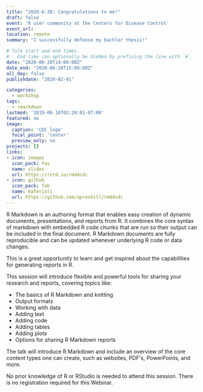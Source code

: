 ```yaml
---
title: "2020-6-28: Congratulations to me!"
draft: false
event: 'R user community at the Centers for Disease Control'
event_url: 
location: remote
summary: "I successfully defense my bachlor thesis!"

# Talk start and end times.
#   End time can optionally be hidden by prefixing the line with `#`.
date: "2020-06-28T14:00:00Z"
date_end: "2020-06-28T15:00:00Z"
all_day: false
publishdate: "2020-02-01"

categories:
  - workshop
tags:
  - rmarkdown
lastmod: '2019-06-16T02:20:01-07:00'
featured: no
image:
  caption: 'CDC logo'
  focal_point: 'center'
  preview_only: no
projects: []
links:
- icon: images
  icon_pack: fas
  name: slides
  url: https://rstd.io/rmd4cdc
- icon: github
  icon_pack: fab
  name: materials
  url: https://github.com/apreshill/rmd4cdc
---
```


R Markdown is an authoring format that enables easy creation of dynamic documents, presentations, and reports from R. It combines the core syntax of markdown with embedded R code chunks that are run so their output can be included in the final document. R Markdown documents are fully reproducible and can be updated whenever underlying R code or data changes.

This is a great opportunity to learn and get inspired about the capabilities for generating reports in R.

This session will introduce flexible and powerful tools for sharing your research and reports, covering topics like:

  *   The basics of R Markdown and knitting
  *   Output formats
  *   Working with data
  *   Adding text
  *   Adding code
  *   Adding tables
  *   Adding plots
  *   Options for sharing R Markdown reports
  
The talk will introduce R Markdown and include an overview of the core content types one can create, such as websites, PDF's, PowerPoints, and more.

No prior knowledge of R or RStudio is needed to attend this session. There is no registration required for this Webinar.